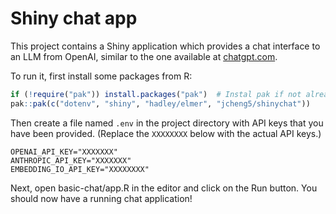 Shiny chat app
==============

This project contains a Shiny application which provides a chat interface to an LLM from OpenAI, similar to the one available at [chatgpt.com](https://chatgpt.com/).

To run it, first install some packages from R:

```R
if (!require("pak")) install.packages("pak")  # Instal pak if not already installed
pak::pak(c("dotenv", "shiny", "hadley/elmer", "jcheng5/shinychat"))
```

Then create a file named `.env` in the project directory with API keys that you have been provided. (Replace the `XXXXXXXX` below with the actual API keys.)

```
OPENAI_API_KEY="XXXXXXX"
ANTHROPIC_API_KEY="XXXXXXX"
EMBEDDING_IO_API_KEY="XXXXXXXX"
```

Next, open basic-chat/app.R in the editor and click on the Run button. You should now have a running chat application!
